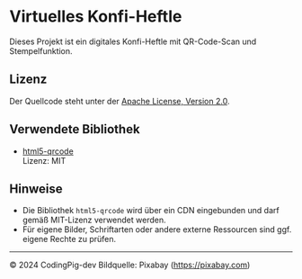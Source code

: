 # Virtuelles Konfi-Heftle

Dieses Projekt ist ein digitales Konfi-Heftle mit QR-Code-Scan und Stempelfunktion.

## Lizenz

Der Quellcode steht unter der [Apache License, Version 2.0](LICENSE).

## Verwendete Bibliothek

- [html5-qrcode](https://github.com/mebjas/html5-qrcode)  
  Lizenz: MIT

## Hinweise

- Die Bibliothek `html5-qrcode` wird über ein CDN eingebunden und darf gemäß MIT-Lizenz verwendet werden.
- Für eigene Bilder, Schriftarten oder andere externe Ressourcen sind ggf. eigene Rechte zu prüfen.

---

© 2024 CodingPig-dev
Bildquelle: Pixabay (https://pixabay.com)
